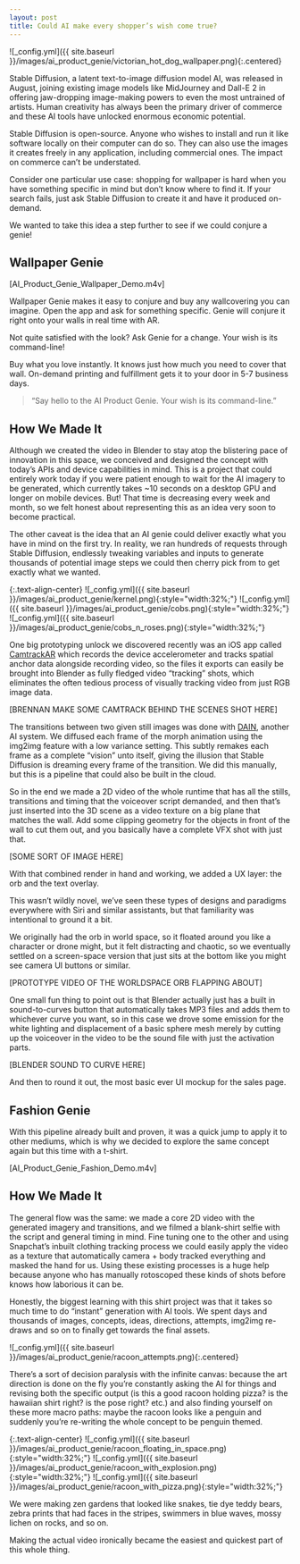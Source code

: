 ```yaml
---
layout: post
title: Could AI make every shopper’s wish come true?
---
```


![_config.yml]({{ site.baseurl }}/images/ai_product_genie/victorian_hot_dog_wallpaper.png){:.centered}

Stable Diffusion, a latent text-to-image diffusion model AI, was released in August, joining existing image models like MidJourney and Dall-E 2 in offering jaw-dropping image-making powers to even the most untrained of artists. Human creativity has always been the primary driver of commerce and these AI tools have unlocked enormous economic potential.

Stable Diffusion is open-source. Anyone who wishes to install and run it like software locally on their computer can do so. They can also use the images it creates freely in any application, including commercial ones. The impact on commerce can’t be understated.

Consider one particular use case: shopping for wallpaper is hard when you have something specific in mind but don’t know where to find it. If your search fails, just ask Stable Diffusion to create it and have it produced on-demand.

We wanted to take this idea a step further to see if we could conjure a genie!

## Wallpaper Genie

[AI_Product_Genie_Wallpaper_Demo.m4v]

Wallpaper Genie makes it easy to conjure and buy any wallcovering you can imagine. Open the app and ask for something specific. Genie will conjure it right onto your walls in real time with AR.

Not quite satisfied with the look? Ask Genie for a change. Your wish is its command-line!

Buy what you love instantly. It knows just how much you need to cover that wall. On-demand printing and fulfillment gets it to your door in 5-7 business days.

> “Say hello to the AI Product Genie. Your wish is its command-line.”

## How We Made It

Although we created the video in Blender to stay atop the blistering pace of innovation in this space, we conceived and designed the concept with today’s APIs and device capabilities in mind. This is a project that could entirely work today if you were patient enough to wait for the AI imagery to be generated, which currently takes ~10 seconds on a desktop GPU and longer on mobile devices. But! That time is decreasing every week and month, so we felt honest about representing this as an idea very soon to become practical.

The other caveat is the idea that an AI genie could deliver exactly what you have in mind on the first try. In reality, we ran hundreds of requests through Stable Diffusion, endlessly tweaking variables and inputs to generate thousands of potential image steps we could then cherry pick from to get exactly what we wanted.

{:.text-align-center}
![_config.yml]({{ site.baseurl }}/images/ai_product_genie/kernel.png){:style="width:32%;"}
![_config.yml]({{ site.baseurl }}/images/ai_product_genie/cobs.png){:style="width:32%;"}
![_config.yml]({{ site.baseurl }}/images/ai_product_genie/cobs_n_roses.png){:style="width:32%;"}

One big prototyping unlock we discovered recently was an iOS app called [CamtrackAR](https://fxhome.com/product/camtrackar) which records the device accelerometer and tracks spatial anchor data alongside recording video, so the files it exports can easily be brought into Blender as fully fledged video “tracking” shots, which eliminates the often tedious process of visually tracking video from just RGB image data.

[BRENNAN MAKE SOME CAMTRACK BEHIND THE SCENES SHOT HERE]

The transitions between two given still images was done with [DAIN](https://sites.google.com/view/wenbobao/dain?pli=1), another AI system. We diffused each frame of the morph animation using the img2img feature with a low variance setting. This subtly remakes each frame as a complete “vision” unto itself, giving the illusion that Stable Diffusion is dreaming every frame of the transition. We did this manually, but this is a pipeline that could also be built in the cloud.

So in the end we made a 2D video of the whole runtime that has all the stills, transitions and timing that the voiceover script demanded, and then that’s just inserted into the 3D scene as a video texture on a big plane that matches the wall. Add some clipping geometry for the objects in front of the wall to cut them out, and you basically have a complete VFX shot with just that.

[SOME SORT OF IMAGE HERE]

With that combined render in hand and working, we added a UX layer: the orb and the text overlay.

This wasn’t wildly novel, we’ve seen these types of designs and paradigms everywhere with Siri and similar assistants, but that familiarity was intentional to ground it a bit.

We originally had the orb in world space, so it floated around you like a character or drone might, but it felt distracting and chaotic, so we eventually settled on a screen-space version that just sits at the bottom like you might see camera UI buttons or similar.

[PROTOTYPE VIDEO OF THE WORLDSPACE ORB FLAPPING ABOUT]

One small fun thing to point out is that Blender actually just has a built in sound-to-curves button that automatically takes MP3 files and adds them to whichever curve you want, so in this case we drove some emission for the white lighting and displacement of a basic sphere mesh merely by cutting up the voiceover in the video to be the sound file with just the activation parts.

[BLENDER SOUND TO CURVE HERE]

And then to round it out, the most basic ever UI mockup for the sales page. 

## Fashion Genie

With this pipeline already built and proven, it was a quick jump to apply it to other mediums, which is why we decided to explore the same concept again but this time with a t-shirt.

[AI_Product_Genie_Fashion_Demo.m4v]

## How We Made It

The general flow was the same: we made a core 2D video with the generated imagery and transitions, and we filmed a blank-shirt selfie with the script and general timing in mind. Fine tuning one to the other and using Snapchat’s inbuilt clothing tracking process we could easily apply the video as a texture that automatically camera + body tracked everything and masked the hand for us. Using these existing processes is a huge help because anyone who has manually rotoscoped these kinds of shots before knows how laborious it can be.

Honestly, the biggest learning with this shirt project was that it takes so much time to do “instant” generation with AI tools. We spent days and thousands of images, concepts, ideas, directions, attempts, img2img re-draws and so on to finally get towards the final assets.

![_config.yml]({{ site.baseurl }}/images/ai_product_genie/racoon_attempts.png){:.centered}

There’s a sort of decision paralysis with the infinite canvas: because the art direction is done on the fly you’re constantly asking the AI for things and revising both the specific output (is this a good racoon holding pizza? is the hawaiian shirt right? is the pose right? etc.) and also finding yourself on these more macro paths: maybe the racoon looks like a penguin and suddenly you’re re-writing the whole concept to be penguin themed.

{:.text-align-center}
![_config.yml]({{ site.baseurl }}/images/ai_product_genie/racoon_floating_in_space.png){:style="width:32%;"}
![_config.yml]({{ site.baseurl }}/images/ai_product_genie/racoon_with_explosion.png){:style="width:32%;"}
![_config.yml]({{ site.baseurl }}/images/ai_product_genie/racoon_with_pizza.png){:style="width:32%;"}

We were making zen gardens that looked like snakes, tie dye teddy bears, zebra prints that had faces in the stripes, swimmers in blue waves, mossy lichen on rocks, and so on.

Making the actual video ironically became the easiest and quickest part of this whole thing.